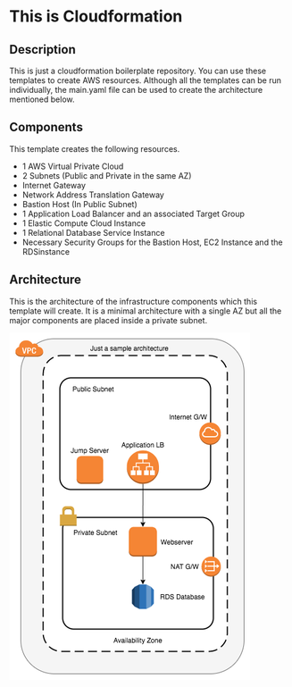 # This is Cloudformation

## Description
This is just a cloudformation boilerplate repository. You can use these templates to create AWS resources. Although all the templates can be run individually, the main.yaml file can be used to create the architecture mentioned below.

## Components 
This template creates the following resources.

* 1 AWS Virtual Private Cloud
* 2 Subnets (Public and Private in the same AZ)
* Internet Gateway
* Network Address Translation Gateway
* Bastion Host (In Public Subnet)
* 1 Application Load Balancer and an associated Target Group
* 1 Elastic Compute Cloud Instance
* 1 Relational Database Service Instance
* Necessary Security Groups for the Bastion Host, EC2 Instance and the RDSinstance

## Architecture
This is the architecture of the infrastructure components which this template will create. It is a minimal architecture with a single AZ but all the major components are placed inside a private subnet.

![Architecture](sample-cf.png)